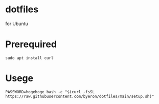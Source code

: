 # dotfiles
for Ubuntu

# Prerequired
`sudo apt install curl`

# Usege
`PASSWORD=hogehoge bash -c "$(curl -fsSL https://raw.githubusercontent.com/byeron/dotfiles/main/setup.sh)"`
